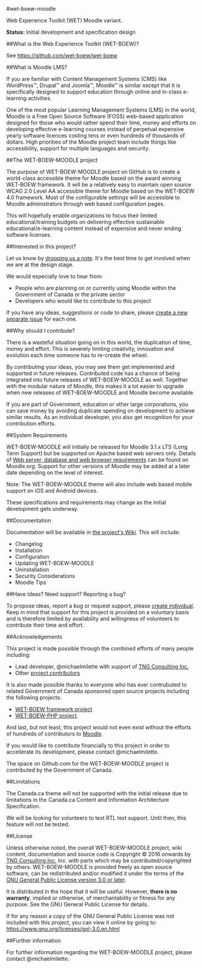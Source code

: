 #wet-boew-moodle

Web Experience Toolkit (WET) Moodle variant.

**Status:** Initial development and specification design

##What is the Web Experience Toolkit (WET-BOEW)?

See https://github.com/wet-boew/wet-boew

##What is Moodle LMS? 

If you are familiar with Content Management Systems (CMS) like WordPress™, Drupal™ and Joomla™, Moodle™ is similar except that it is specifically designed to support education through online and in-class e-learning activities.

One of the most popular Learning Management Systems (LMS) in the world, Moodle is a Free Open Source Software (FOSS) web-based application designed for those who would rather spend their time, money and efforts on developing effective e-learning courses instead of perpetual expensive yearly software licences costing tens or even hundreds of thousands of dollars. High priorities of the Moodle project team include things like accessibility, support for multiple languages and security.

##The WET-BOEW-MOODLE project

The purpose of WET-BOEW-MOODLE project on GitHub is to create a world-class accessible theme for Moodle based on the award winning WET-BOEW framework. It will be a relatively easy to maintain open source WCAG 2.0 Level AA accessible theme for Moodle based on the WET-BOEW 4.0 framework. Most of the configurable settings will be accessible to Moodle administrators through web based configuration pages.

This will hopefully enable organizations to focus their limited educational/training budgets on delivering effective sustainable educational/e-learning content instead of expensive and never ending software licenses.

##Interested in this project?

Let us know by [dropping us a note](https://github.com/wet-boew/wet-boew-moodle/issues/1). It's the best time to get involved when we are at the design stage.

We would especially love to hear from:

* People who are planning on or currently using Moodle within the Government of Canada or the private sector
* Developers who would like to contribute to this project

If you have any ideas, suggestions or code to share, please [create a new separate issue](https://github.com/wet-boew/wet-boew-moodle/issues) for each one.

##Why should I contribute?

There is a wasteful situation going on in this world, the duplication of time, money and effort. This is severely limiting creativity, innovation and evolution each time someone has to re-create the wheel. 

By contributing your ideas, you may see them get implemented and supported in future releases. Contributed code has a chance of being integrated into future releases of WET-BOEW-MOODLE as well. Together with the modular nature of Moodle, this makes it a lot easier to upgrade when new releases of WET-BOEW-MOODLE and Moodle become available.

If you are part of Government, education or other large corporations, you can save money by avoiding duplicate spending on development to achieve similar results. As an individual developer, you also get recognition for your contribution efforts.

##System Requirements

WET-BOEW-MOODLE will initially be released for Moodle 3.1.x LTS (Long Term Support) but be supported on Apache based web servers only. Details of [Web server, database and web browser requirements](https://docs.moodle.org/dev/Moodle_3.1_release_notes#Server_requirements) can be found on Moodle.org. Support for other versions of Moodle may be added at a later date depending on the level of interest.

Note: The WET-BOEW-MOODLE theme will also include web based mobile support on iOS and Android devices.

These specifications and requirements may change as the initial development gets underway.

##Documentation

Documentation will be available in [the project's Wiki](https://github.com/wet-boew/wet-boew-moodle/wiki). This will include:
* Changelog
* Installation
* Configuration
* Updating WET-BOEW-MOODLE
* Uninstallation
* Security Considerations
* Moodle Tips

##Have Ideas? Need support? Reporting a bug?

To propose ideas, report a bug or request support, please [create individual](https://github.com/wet-boew/wet-boew-moodle/issues). Keep in mind that support for this project is provided on a voluntary basis and is therefore limited by availability and willingness of volunteers to contribute their time and effort.

##Acknowledgements

This project is made possible through the combined efforts of many people including:

* Lead developer, @michaelmilette with support of [TNG Consulting Inc.](http://www.tngconsulting.ca/)
* Other [project contributors](https://github.com/wet-boew/wet-boew-moodle/graphs/contributors)

It is also made possible thanks to everyone who has ever contrubuted to related Government of Canada sponsored open source projects including the following projects:

* [WET-BOEW framework project](https://github.com/wet-boew/wet-boew/)
* [WET-BOEW-PHP project](https://github.com/wet-boew/wet-boew-php/).
 
And last, but not least, this project would not even exist without the efforts of hundreds of contributors to [Moodle](https://www.moodle.org/).

If you would like to contribute financially to this project in order to accellerate its development, please contact @michaelmilette.

The space on Github.com for the WET-BOEW-MOODLE project is contributed by the Government of Canada.

##Limitations

The Canada.ca theme will not be supported with the initial release due to limitations in the Canada.ca Content and Information Architecture Specification.

We will be looking for volunteers to test RTL text support. Until then, this feature will not be tested.

##License

Unless otherwise noted, the overall WET-BOEW-MOODLE project, wiki content, documentation and source code is Copyright © 2016 onwards by [TNG Consulting Inc.](http://www.tngconsulting.ca/) Inc. with parts which may be contributed/copyrighted by others. WET-BOEW-MOODLE is provided freely as open source software, can be redistributed and/or modified it under the terms of the [GNU General Public License version 3.0 or later](https://github.com/wet-boew/wet-boew-moodle/blob/master/license.txt).

It is distributed in the hope that it will be useful. However, **there is no warranty**, implied or otherwise, of merchantability or fitness for any purpose. See the GNU General Public License for details.

If for any reason a copy of the GNU General Public License was not included with this project, you can view it online by going to:
https://www.gnu.org/licenses/gpl-3.0.en.html

##Further information

For further information regarding the WET-BOEW-MOODLE project, please contact @michaelmilette.

